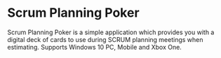 # Scrum Planning Poker
Scrum Planning Poker is a simple application which provides you with a digital deck of cards to use during SCRUM planning meetings when estimating. Supports Windows 10 PC, Mobile and Xbox One.
